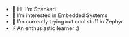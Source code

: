 - 👋 Hi, I’m Shankari
- 👀 I’m interested in Embedded Systems
- 🌱 I’m currently trying out cool stuff in Zephyr
- ⚡ An enthusiastic learner :)

<!---
Shankari02/Shankari02 is a ✨ special ✨ repository because its `README.md` (this file) appears on your GitHub profile.
You can click the Preview link to take a look at your changes.
--->
